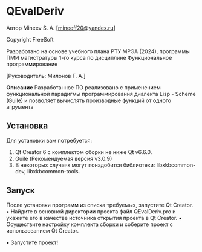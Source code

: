 # QEvalDeriv

Автор		Mineev S. A. [mineeff20@yandex.ru]

Copyright	FreeSoft

Разработано на основе учебного плана РТУ МРЭА (2024), программы ПМИ магистратуры 1-го курса по дисциплине Функциональное программирование

[Руководитель: Милонов Г. А.]


**Описание** Разработанное ПО реализовано с применением функциональной парадигмы программирования диалекта Lisp - Scheme (Guile) 
и позволяет вычислять производные функций от одного агрумента

## Установка

Для установки вам потребуется:
1) Qt Creator 6 с комплектом сборки не ниже Qt v6.6.0.
2) Guile (Рекомендуемая версия v3.0.9)
3) В некоторых случаях могут понадобится библиотеки: libxkbcommon-dev, libxkbcommon-tools.

## Запуск

После установки программ из списка требуемых, запустите Qt Creator. 
• Найдите в основной директории проекта файл QEvalDeriv.pro и укажите его в качестве источника открытия проекта в Qt Creator.
• Осуществите настройку комплекта сборки и соберите проект с использованием Qt Creator.

• Запустите проект!



